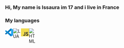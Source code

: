 ### Hi, My name is Issaura im 17 and i live in France

### My languages

<img align="left" width = "26px" alt = "Visual studio code" src = "https://raw.githubusercontent.com/github/explore/80688e429a7d4ef2fca1e82350fe8e3517d3494d/topics/visual-studio-code/visual-studio-code.png">
<img align="left" width = "26px" alt = "LUA" src = "https://static.wikia.nocookie.net/cso/images/0/0f/Lua-logo-nolabel.svg.png/revision/latest?cb=20181201144608">
<img align="left" width = "26px" alt = "JS" src = "https://raw.githubusercontent.com/voodootikigod/logo.js/master/js.png">
<img align="left" width = "26px" alt = "HTML" src = "https://raw.githubusercontent.com/voodootikigod/logo.html/master/html.png">
